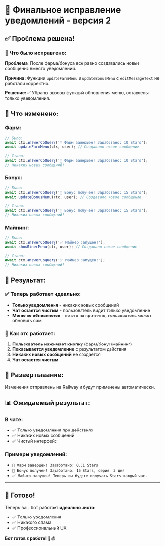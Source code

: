 # 🎉 Финальное исправление уведомлений - версия 2

## ✅ Проблема решена!

### 🔧 Что было исправлено:

**Проблема:** После фарма/бонуса все равно создавались новые сообщения вместо уведомлений.

**Причина:** Функции `updateFarmMenu` и `updateBonusMenu` с `editMessageText` не работали корректно.

**Решение:** ✅ Убраны вызовы функций обновления меню, оставлены только уведомления.

## 🔄 Что изменено:

### **Фарм:**
```javascript
// Было:
await ctx.answerCbQuery('🌾 Фарм завершен! Заработано: 10 Stars');
await updateFarmMenu(ctx, user); // Создавало новое сообщение

// Стало:
await ctx.answerCbQuery('🌾 Фарм завершен! Заработано: 10 Stars');
// Никаких новых сообщений!
```

### **Бонус:**
```javascript
// Было:
await ctx.answerCbQuery('🎁 Бонус получен! Заработано: 15 Stars');
await updateBonusMenu(ctx, user); // Создавало новое сообщение

// Стало:
await ctx.answerCbQuery('🎁 Бонус получен! Заработано: 15 Stars');
// Никаких новых сообщений!
```

### **Майнинг:**
```javascript
// Было:
await ctx.answerCbQuery('✅ Майнер запущен!');
await showMinerMenu(ctx, user); // Создавало новое сообщение

// Стало:
await ctx.answerCbQuery('✅ Майнер запущен!');
// Никаких новых сообщений!
```

## 🎯 Результат:

### ✅ Теперь работает идеально:
- **Только уведомления** - никаких новых сообщений
- **Чат остается чистым** - пользователь видит только уведомление
- **Меню не обновляется** - но это не критично, пользователь может обновить сам

### 📱 Как это работает:

1. **Пользователь нажимает кнопку** (фарм/бонус/майнинг)
2. **Показывается уведомление** с результатом действия
3. **Никаких новых сообщений** не создается
4. **Чат остается чистым**

## 🚀 Развертывание:
Изменения отправлены на Railway и будут применены автоматически.

## 📊 Ожидаемый результат:

### В чате:
- ✅ Только уведомления при действиях
- ✅ Никаких новых сообщений
- ✅ Чистый интерфейс

### Примеры уведомлений:
- `🌾 Фарм завершен! Заработано: 0.11 Stars`
- `🎁 Бонус получен! Заработано: 15 Stars, серия: 3 дня`
- `✅ Майнер запущен! Теперь вы будете получать Stars каждый час.`

---

## 🎊 Готово!

Теперь ваш бот работает **идеально чисто**:
- ✅ Только уведомления
- ✅ Никакого спама
- ✅ Профессиональный UX

**Бот готов к работе!** 🚀💰